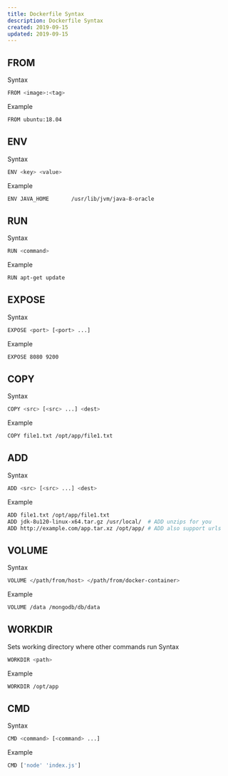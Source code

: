 ```yaml
---
title: Dockerfile Syntax
description: Dockerfile Syntax
created: 2019-09-15
updated: 2019-09-15
---
```


## FROM

Syntax
```sh
FROM <image>:<tag>
```
Example
```sh
FROM ubuntu:18.04
```

## ENV

Syntax
```sh
ENV <key> <value>
```

Example
```sh
ENV JAVA_HOME       /usr/lib/jvm/java-8-oracle
```

## RUN

Syntax
```sh
RUN <command>
```

Example
```sh
RUN apt-get update
```

## EXPOSE

Syntax
```sh
EXPOSE <port> [<port> ...]
```

Example
```sh
EXPOSE 8080 9200
```
## COPY

Syntax
```sh
COPY <src> [<src> ...] <dest>
```

Example
```sh
COPY file1.txt /opt/app/file1.txt
```

## ADD

Syntax
```sh
ADD <src> [<src> ...] <dest>
```

Example
```sh
ADD file1.txt /opt/app/file1.txt
ADD jdk-8u120-linux-x64.tar.gz /usr/local/  # ADD unzips for you
ADD http://example.com/app.tar.xz /opt/app/ # ADD also support urls
```

## VOLUME
Syntax
```sh
VOLUME </path/from/host> </path/from/docker-container>
```

Example
```sh
VOLUME /data /mongodb/db/data
```

## WORKDIR
Sets working directory where other commands run
Syntax 
```sh
WORKDIR <path>
```

Example
```sh
WORKDIR /opt/app
```

## CMD
Syntax 
```sh
CMD <command> [<command> ...]
```

Example
```sh
CMD ['node' 'index.js']
```
